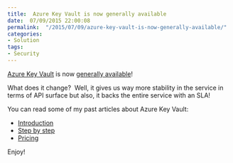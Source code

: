 ```yaml
---
title:  Azure Key Vault is now generally available
date:  07/09/2015 22:00:08
permalink:  "/2015/07/09/azure-key-vault-is-now-generally-available/"
categories:
- Solution
tags:
- Security
---
```

<a href="http://vincentlauzon.com/2015/02/03/azure-key-vault/" target="_blank">Azure Key Vault</a> is now <a href="http://blogs.technet.com/b/kv/archive/2015/06/24/keyvaulthasshipped.aspx" target="_blank">generally available</a>!

What does it change?  Well, it gives us way more stability in the service in terms of API surface but also, it backs the entire service with an SLA!

You can read some of my past articles about Azure Key Vault:
<ul>
	<li><a href="http://vincentlauzon.com/2015/02/03/azure-key-vault/">Introduction</a></li>
	<li><a href="http://vincentlauzon.com/2015/06/13/azure-key-vault-step-by-step/" target="_blank">Step by step</a></li>
	<li><a href="http://vincentlauzon.com/2015/06/20/azure-key-vault-pricing/" target="_blank">Pricing</a></li>
</ul>
Enjoy!